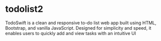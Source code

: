 # todolist2
TodoSwift is a clean and responsive to-do list web app built using HTML, Bootstrap, and vanilla JavaScript. Designed for simplicity and speed, it enables users to quickly add and view tasks with an intuitive UI
